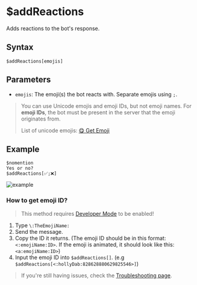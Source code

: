 # $addReactions
Adds reactions to the bot's response.

## Syntax
```
$addReactions[emojis]
```

## Parameters
- `emojis`: The emoji(s) the bot reacts with. Separate emojis using `;`.

> You can use Unicode emojis and emoji IDs, but not emoji names. For **emoji IDs**, the bot must be present in the server that the emoji originates from. 
> 
> List of unicode emojis: [😋 Get Emoji](https://getemoji.com)

## Example
```
$nomention
Yes or no?
$addReactions[✅;❌]
```
![example](https://user-images.githubusercontent.com/113303649/209927736-3090310a-ddbb-4712-a4c9-83969f7fc3b5.png)

### How to get emoji ID?

> This method requires [Developer Mode](https://support.discord.com/hc/en-us/articles/206346498-Where-can-I-find-my-User-Server-Message-ID-) to be enabled! 

1. Type `\:TheEmojiName:`
2. Send the message.
3. Copy the ID it returns. (The emoji ID should be in this format: `<:emojiName:ID>`. If the emoji is animated, it should look like this: `<a:emojiName:ID>`)
4. Input the emoji ID into `$addReactions[]`. (e.g `$addReactions[<:hollyDab:828628880629825546>]`)

> If you're still having issues, check the [Troubleshooting page](https://nilpointer-software.github.io/bdfd-wiki/nightly/resources/troubleshooting.html#the-bot-fails-to-add-reactions).
